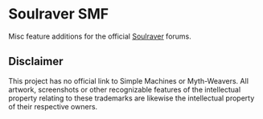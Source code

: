 # Soulraver SMF

Misc feature additions for the official [Soulraver](http://www.soulraver.net) forums.

## Disclaimer

This project has no official link to Simple Machines or Myth-Weavers. All artwork, screenshots or other recognizable features of the intellectual property relating to these trademarks are likewise the intellectual property of their respective owners.

